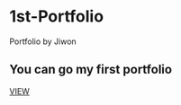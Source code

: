 # 1st-Portfolio
Portfolio by Jiwon

<h2>You can go my first portfolio</h2>
<a href="https://wldnjs7204.github.io/1st-Portfolio/">VIEW</a>

